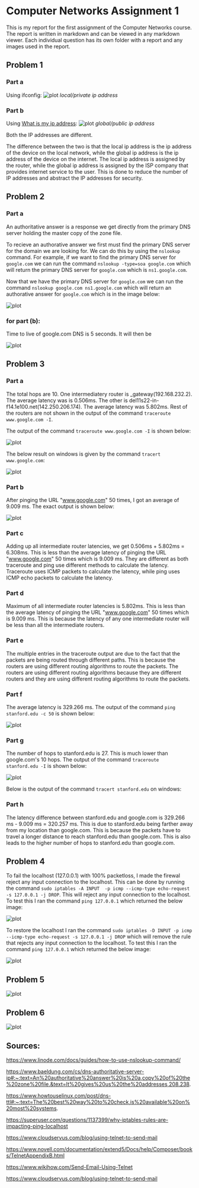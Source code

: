 # Computer Networks Assignment 1

This is my report for the first assignment of the Computer Networks course. The report is written in markdown and can be viewed in any markdown viewer. Each individual question has its own folder with a report and any images used in the report.

## Problem 1
### Part a
Using ifconfig:
![plot](./Q1/local.png)
*local/private ip address*

### Part b
Using [What is my ip address](www.whatismyipaddress.com):
![plot](./Q1/WWW.png)
*global/public ip address*

Both the IP addresses are different.

The difference between the two is that the local ip address is the ip address of the device on the local network, while the global ip address is the ip address of the device on the internet. The local ip address is assigned by the router, while the global ip address is assigned by the ISP company that provides internet service to the user. This is done to reduce the number of IP addresses and abstract the IP addresses for security.

## Problem 2

### Part a
An authoritative answer is a response we get directly from the primary DNS server holding the master copy of the zone file.

To recieve an authorative answer we first must find the primary DNS server for the domain we are looking for. We can do this by using the `nslookup` command. For example, if we want to find the primary DNS server for `google.com` we can run the command `nslookup -type=soa google.com` which will return the primary DNS server for `google.com` which is `ns1.google.com`. 

Now that we have the primary DNS server for `google.com` we can run the command `nslookup google.com ns1.google.com` which will return an authorative answer for `google.com` which is in the image below:

![plot](./Q2/nslookup.png)

### for part (b):

Time to live of google.com DNS is 5 seconds. It will then be 

![plot](./Q2/ttl.png)

## Problem 3

### Part a
The total hops are 10. One intermediatery router is _gateway(192.168.232.2). The average latency was is 0.506ms. The other is del11s22-in-f14.1e100.net(142.250.206.174). The average latency was 5.802ms. Rest of the routers are not shown in the output of the command `traceroute www.google.com -I`.

The output of the command `traceroute www.google.com -I` is shown below:

![plot](./Q3/routera.png)

The below result on windows is given by the command `tracert www.google.com`:

![plot](./Q3/Q32.png)


### Part b

After pinging the URL "www.google.com" 50 times, I got an average of 9.009 ms. The exact output is shown below:

![plot](./Q3/pingb.png)

### Part c

Adding up all intermediate router latencies, we get 0.506ms + 5.802ms = 6.308ms. This is less than the average latency of pinging the URL "www.google.com" 50 times which is 9.009 ms. They are different as both traceroute and ping use different methods to calculate the latency. Traceroute uses ICMP packets to calculate the latency, while ping uses ICMP echo packets to calculate the latency.

### Part d
Maximum of all intermediate router latencies is 5.802ms. This is less than the average latency of pinging the URL "www.google.com" 50 times which is 9.009 ms. This is because the latency of any one intermediate router will be less than all the intermediate routers.

### Part e
The multiple entries in the traceroute output are due to the fact that the packets are being routed through different paths. This is because the routers are using different routing algorithms to route the packets. The routers are using different routing algorithms because they are different routers and they are using different routing algorithms to route the packets.

### Part f
The average latency is 329.266 ms. The output of the command `ping stanford.edu -c 50` is shown below:

![plot](./Q3/pings.png)

### Part g

The number of hops to stanford.edu is 27. This is much lower than google.com's 10 hops.  The output of the command `traceroute stanford.edu -I` is shown below:

![plot](./Q3/routers.png)

Below is the output of the command `tracert stanford.edu` on windows: 

<!-- ![plot](./Q3/Q31.png) -->


### Part h
The latency difference between stanford.edu and google.com is 329.266 ms - 9.009 ms = 320.257 ms. This is due to stanford.edu being farther away from my location than google.com. This is because the packets have to travel a longer distance to reach stanford.edu than google.com. This is also leads to the higher number of hops to stanford.edu than google.com.

## Problem 4
To fail the localhost (127.0.0.1) with 100% packetloss, I made the firewal reject any input connection to the localhost. This can be done by running the command `sudo iptables -A INPUT 
-p icmp --icmp-type echo-request -s 127.0.0.1 -j DROP`. This will reject any input connection to the localhost. To test this I ran the command `ping 127.0.0.1` which returned the below image:

![plot](./Q4/pingfail.png)

To restore the localhost I ran the command `sudo iptables -D INPUT -p icmp --icmp-type echo-request -s 127.0.0.1 -j DROP` which will remove the rule that rejects any input connection to the localhost. To test this I ran the command `ping 127.0.0.1` which returned the below image:

![plot](./Q4/pingpass.png)

## Problem 5

![plot](./Q5/hell.png)

## Problem 6

![plot](./Q6/Q6.png)

## Sources:

https://www.linode.com/docs/guides/how-to-use-nslookup-command/

https://www.baeldung.com/cs/dns-authoritative-server-ip#:~:text=An%20authoritative%20answer%20is%20a,copy%20of%20the%20zone%20file.&text=It%20gives%20us%20the%20addresses,208.238.

https://www.howtouselinux.com/post/dns-ttl#:~:text=The%20best%20way%20to%20check,is%20available%20on%20most%20systems.

https://superuser.com/questions/1137399/why-iptables-rules-are-impacting-ping-localhost

https://www.cloudservus.com/blog/using-telnet-to-send-mail

https://www.novell.com/documentation/extend5/Docs/help/Composer/books/TelnetAppendixB.html

https://www.wikihow.com/Send-Email-Using-Telnet

https://www.cloudservus.com/blog/using-telnet-to-send-mail